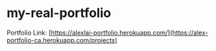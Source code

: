 # my-real-portfolio
Portfolio Link: [https://alexlai-portfolio.herokuapp.com/](https://alex-portfolio-ca.herokuapp.com/projects)
